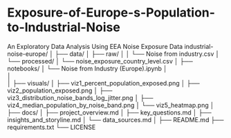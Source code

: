 # Exposure-of-Europe-s-Population-to-Industrial-Noise
An Exploratory Data Analysis Using EEA Noise Exposure Data
industrial-noise-europe/
│
├── data/
│   ├── raw/
│   │   └── Noise from industry.csv
│   └── processed/
│       └── noise_exposure_country_level.csv
│
├── notebooks/
│   └── Noise from Industry (Europe).ipynb
│  
│   
│
├── visuals/
│   ├── viz1_percent_population_exposed.png
│   ├── viz2_population_exposed.png
│   ├── viz3_distribution_noise_bands_log_jitter.png
│   ├── viz4_median_population_by_noise_band.png
│   └── viz5_heatmap.png
│
├── docs/
│   ├── project_overview.md
│   ├── key_questions.md
│   ├── insights_and_storyline.md
│   └── data_sources.md
│
├── README.md
├── requirements.txt
└── LICENSE
